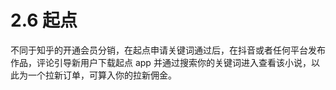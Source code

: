 # 2.6 起点

不同于知乎的开通会员分销，在起点申请关键词通过后，在抖音或者任何平台发布作品，评论引导新用户下载起点 app 并通过搜索你的关键词进入查看该小说，以此为一个拉新订单，可算入你的拉新佣金。